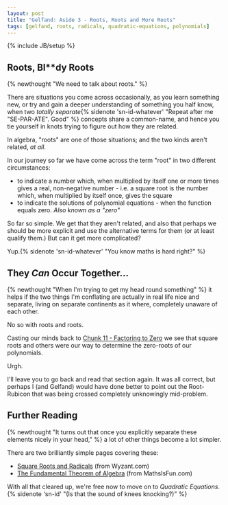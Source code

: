 ```yaml
---
layout: post
title: "Gelfand: Aside 3 - Roots, Roots and More Roots"
tags: [gelfand, roots, radicals, quadratic-equations, polynomials]
---
```

{% include JB/setup %}

## Roots, Bl**dy Roots
{% newthought "We need to talk about roots." %}

There are situations you come across occasionally, as you learn something new, or try and gain a deeper understanding of something you half know, when two _totally separate_{% sidenote 'sn-id-whatever' "Repeat after me \"SE-PAR-ATE\". Good" %} concepts share a common-name, and hence you tie yourself in knots trying to figure out how they are related.

In algebra, "roots" are one of those situations; and the two kinds aren't related, _at all_.

In our journey so far we have come across the term "root" in two different circumstances:

 * to indicate a number which, when multiplied by itself one or more times gives a real, non-negative number  - i.e. a square root is the number which, when multiplied by itself once, gives the square
 * to indicate the solutions of polynomial equations - when the function equals zero. _Also known as a "zero"_
 
So far so simple.  We get that they aren't related, and also that perhaps we should be more explicit and use the alternative terms for them (or at least qualify them.) But can it get more complicated?

Yup.{% sidenote 'sn-id-whatever' "You know maths is hard right?" %}

## They _Can_ Occur Together...
{% newthought "When I'm trying to get my head round something" %} it helps if the two things I'm conflating are actually in real life nice and separate, living on separate continents as it where, completely unaware of each other.

No so with roots and roots.

Casting our minds back to [Chunk 11 - Factoring to Zero](https://andrewharmellaw.github.io/2017/01/20/gelfands-algebra-chunk-11-factoring-to-zero) we see that square roots and others were our way to determine the zero-roots of our polynomials. 

Urgh.

I'll leave you to go back and read that section again.  It was all correct, but perhaps I (and Gelfand) would have done better to point out the Root-Rubicon that was being crossed completely unknowingly mid-problem.

## Further Reading
{% newthought "It turns out that once you explicitly separate these elements nicely in your head," %} a lot of other things become a lot simpler.

There are two brilliantly simple pages covering these:

 * [Square Roots and Radicals](https://www.wyzant.com/resources/lessons/math/algebra/square_roots_and_radicals) (from Wyzant.com)
 * [The Fundamental Theorem of Algebra](https://www.mathsisfun.com/algebra/fundamental-theorem-algebra.html) (from MathsIsFun.com)

With all that cleared up, we're free now to move on to _Quadratic Equations_.{% sidenote 'sn-id' "(Is that the sound of knees knocking?)" %}
